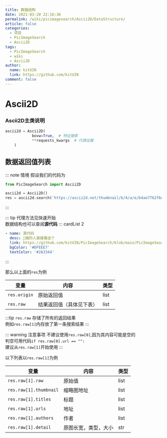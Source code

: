 ```yaml
---
title: 数据结构
date: 2021-03-20 22:16:36
permalink: /wiki/picimagesearch/Ascii2D/DataStructure/
article: false
categories:
  - 项目
  - PicImageSearch
  - Ascii2D
tags:
  - PicImageSearch
  - wiki
  - Ascii2D
author: 
  name: kitUIN
  link: https://github.com/kitUIN
comment: false
---
```

# Ascii2D

### Ascii2D主类说明
```python
ascii2d = Ascii2D(
            bovw=True,  # 特征搜索
            **requests_kwargs  # 代理设置
    )
```
## 数据返回值列表
::: note 情境
假设我们的代码为
```python
from PicImageSearch import Ascii2D

ascii2d = Ascii2D()
res = ascii2d.search('https://ascii2d.net/thumbnail/b/4/a/e/b4ae7762f6d247e04bba6b925ce5f6d1.jpg')
```
:::


::: tip
代理方法见快速开始  
数据结构也可以查阅**源代码**
::: cardList 2
```yaml
- name: 源代码
  desc: 🚀强的人直接看这个
  link: https://github.com/kitUIN/PicImageSearch/blob/main/PicImageSearch/ascii2d.py
  bgColor: '#DFEEE7'
  textColor: '#2A3344'
```
:::

那么以上面的`res`为例

|变量              |   内容             |  类型  |
|----              | ----              | ----  |
|`res.origin`|原始返回值|list|
|`res.raw`|结果返回值（具体见下表）|list|

:::tip
`res.raw` 存储了所有的返回结果  
例如`res.raw[1]`内存放了第一条搜索结果
:::
  
::: warning 注意事项
不建议使用`res.raw[0]`,因为其内容可能是空的  
判空可用代码`if res.raw[0].url == "":`  
建议从`res.raw[1]`开始使用
:::


以下列表以`res.raw[1]`为例


|变量              |   内容             |  类型  |
|----              | ----              | ----  |
|`res.raw[1].raw`|原始值|list|
|`res.raw[1].thumbnail`|缩略图地址| list|
|`res.raw[1].titles`|标题| list |
|`res.raw[1].urls`|地址| list |
|`res.raw[1].authors`|作者| list |
|`res.raw[1].detail`|原图长宽，类型，大小|str|

